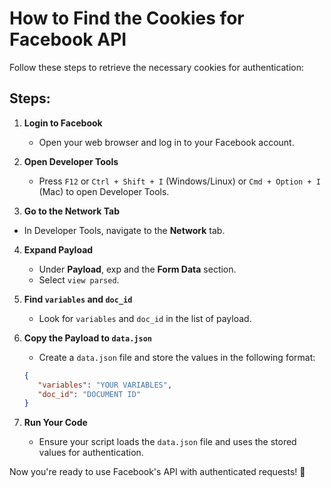 # How to Find the Cookies for Facebook API

Follow these steps to retrieve the necessary cookies for authentication:

## Steps:

1. **Login to Facebook**
   - Open your web browser and log in to your Facebook account.

2. **Open Developer Tools**
   - Press `F12` or `Ctrl + Shift + I` (Windows/Linux) or `Cmd + Option + I` (Mac) to open Developer Tools.

3. **Go to the Network Tab**
- In Developer Tools, navigate to the **Network** tab.

4. **Expand Payload**
   - Under **Payload**, exp   and the **Form Data** section.
   - Select `view parsed`.

5. **Find `variables` and `doc_id`**
   - Look for `variables` and `doc_id` in the list of payload.

6. **Copy the Payload to `data.json`**
   - Create a `data.json` file and store the values in the following format:
   
   ```json
   {
      "variables": "YOUR VARIABLES",
      "doc_id": "DOCUMENT ID"
   }
   ```

7. **Run Your Code**
   - Ensure your script loads the `data.json` file and uses the stored values for authentication.


Now you're ready to use Facebook's API with authenticated requests! 🚀

